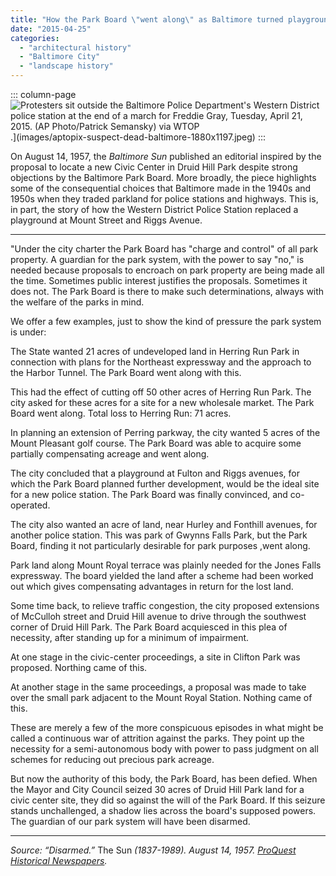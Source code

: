 ```yaml
---
title: "How the Park Board \"went along\" as Baltimore turned playgrounds into police stations"
date: "2015-04-25"
categories: 
  - "architectural history"
  - "Baltimore City"
  - "landscape history"
---
```


::: column-page
![Protesters sit outside the Baltimore Police Department's Western District police station at the end of a march for Freddie Gray, Tuesday, April 21, 2015. (AP Photo/Patrick Semansky) via [WTOP](http://wtop.com/baltimore/2015/04/protesters-take-to-baltimore-streets-after-mans-death/)](http://loc.gov/pictures/resource/vrg.00340/).](images/aptopix-suspect-dead-baltimore-1880x1197.jpeg)
:::

On August 14, 1957, the _Baltimore Sun_ published an editorial inspired by the proposal to locate a new Civic Center in Druid Hill Park despite strong objections by the Baltimore Park Board. More broadly, the piece highlights some of the consequential choices that Baltimore made in the 1940s and 1950s when they traded parkland for police stations and highways. This is, in part, the story of how the Western District Police Station replaced a playground at Mount Street and Riggs Avenue.

* * *

"Under the city charter the Park Board has "charge and control" of all park property. A guardian for the park system, with the power to say "no," is needed because proposals to encroach on park property are being made all the time. Sometimes public interest justifies the proposals. Sometimes it does not. The Park Board is there to make such determinations, always with the welfare of the parks in mind.

We offer a few examples, just to show the kind of pressure the park system is under:

The State wanted 21 acres of undeveloped land in Herring Run Park in connection with plans for the Northeast expressway and the approach to the Harbor Tunnel. The Park Board went along with this.

This had the effect of cutting off 50 other acres of Herring Run Park. The city asked for these acres for a site for a new wholesale market. The Park Board went along. Total loss to Herring Run: 71 acres.

In planning an extension of Perring parkway, the city wanted 5 acres of the Mount Pleasant golf course. The Park Board was able to acquire some partially compensating acreage and went along.

The city concluded that a playground at Fulton and Riggs avenues, for which the Park Board planned further development, would be the ideal site for a new police station. The Park Board was finally convinced, and co-operated.

The city also wanted an acre of land, near Hurley and Fonthill avenues, for another police station. This was park of Gwynns Falls Park, but the Park Board, finding it not particularly desirable for park purposes ,went along.

Park land along Mount Royal terrace was plainly needed for the Jones Falls expressway. The board yielded the land after a scheme had been worked out which gives compensating advantages in return for the lost land.

Some time back, to relieve traffic congestion, the city proposed extensions of McCulloh street and Druid Hill avenue to drive through the southwest corner of Druid Hill Park. The Park Board acquiesced in this plea of necessity, after standing up for a minimum of impairment.

At one stage in the civic-center proceedings, a site in Clifton Park was proposed. Northing came of this.

At another stage in the same proceedings, a proposal was made to take over the small park adjacent to the Mount Royal Station. Nothing came of this.

These are merely a few of the more conspicuous episodes in what might be called a continuous war of attrition against the parks. They point up the necessity for a semi-autonomous body with power to pass judgment on all schemes for reducing out precious park acreage.

But now the authority of this body, the Park Board, has been defied. When the Mayor and City Council seized 30 acres of Druid Hill Park land for a civic center site, they did so against the will of the Park Board. If this seizure stands unchallenged, a shadow lies across the board's supposed powers. The guardian of our park system will have been disarmed.

* * *

_Source: “Disarmed.”_ The Sun _(1837-1989). August 14, 1957. [ProQuest Historical Newspapers](http://search.proquest.com/hnpbaltimoresun/docview/540755525/abstract/88EA1230C87D4DDCPQ/6?accountid=10750)._
